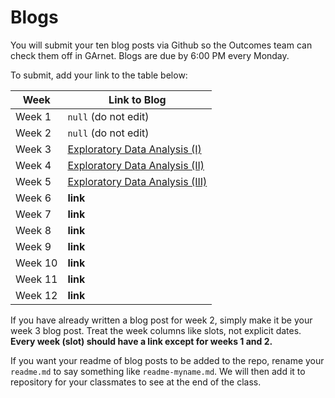 # Blogs

You will submit your ten blog posts via Github so the Outcomes team can check them off in GArnet. Blogs are due by 6:00 PM every Monday.

To submit, add your link to the table below:

| Week          | Link to Blog 				 	|
| ------------- | ------------------------------|
| Week 1        | `null` (do not edit)			|
| Week 2        | `null` (do not edit)			|
| Week 3        | [Exploratory Data Analysis (I)](https://ailuropoda1864.github.io/portfolio/blog/2017/07/01/eda-i/) |
| Week 4        | [Exploratory Data Analysis (II)](https://ailuropoda1864.github.io/portfolio/blog/2017/07/08/eda-ii/) |
| Week 5        | [Exploratory Data Analysis (III)](https://ailuropoda1864.github.io/portfolio/blog/2017/07/15/eda-iii/) |
| Week 6        | **link**						|
| Week 7        | **link**						|	
| Week 8        | **link**						|
| Week 9        | **link**						|
| Week 10       | **link**						|
| Week 11       | **link**						|
| Week 12       | **link**						|

If you have already written a blog post for week 2, simply make it be your week 3 blog post. Treat the week columns like slots, not explicit dates. **Every week (slot) should have a link except for weeks 1 and 2.**

If you want your readme of blog posts to be added to the repo, rename your `readme.md` to say something like `readme-myname.md`. We will then add it to repository for your classmates to see at the end of the class.
